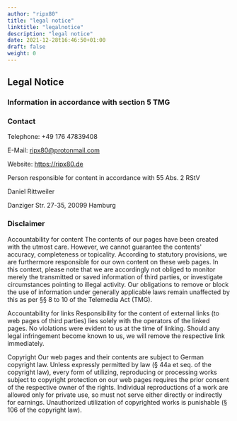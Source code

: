 ```yaml
---
author: "ripx80"
title: "legal notice"
linktitle: "legalnotice"
description: "legal notice"
date: 2021-12-28t16:46:50+01:00
draft: false
weight: 0
---
```


## Legal Notice

### Information in accordance with section 5 TMG

### Contact

Telephone: +49 176 47839408

E-Mail: ripx80@protonmail.com

Website: https://ripx80.de

Person responsible for content in accordance with 55 Abs. 2 RStV

Daniel Rittweiler

Danziger Str. 27-35, 20099 Hamburg

### Disclaimer

Accountability for content
The contents of our pages have been created with the utmost care. However, we cannot guarantee the contents' accuracy, completeness or topicality. According to statutory provisions, we are furthermore responsible for our own content on these web pages. In this context, please note that we are accordingly not obliged to monitor merely the transmitted or saved information of third parties, or investigate circumstances pointing to illegal activity. Our obligations to remove or block the use of information under generally applicable laws remain unaffected by this as per §§ 8 to 10 of the Telemedia Act (TMG).

Accountability for links
Responsibility for the content of external links (to web pages of third parties) lies solely with the operators of the linked pages. No violations were evident to us at the time of linking. Should any legal infringement become known to us, we will remove the respective link immediately.

Copyright
Our web pages and their contents are subject to German copyright law. Unless expressly permitted by law (§ 44a et seq. of the copyright law), every form of utilizing, reproducing or processing works subject to copyright protection on our web pages requires the prior consent of the respective owner of the rights. Individual reproductions of a work are allowed only for private use, so must not serve either directly or indirectly for earnings. Unauthorized utilization of copyrighted works is punishable (§ 106 of the copyright law).
